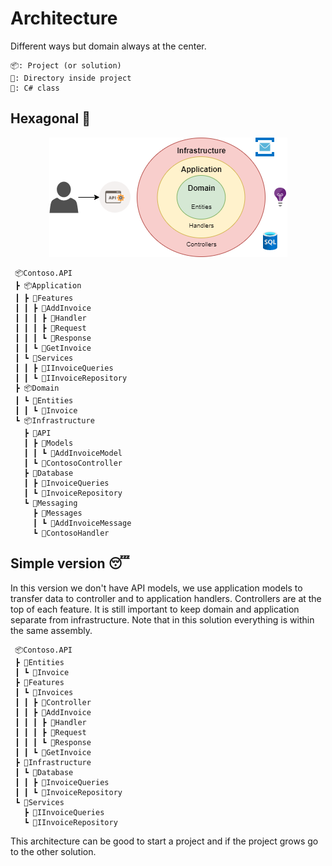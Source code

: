 # Architecture

Different ways but domain always at the center.

```
📦: Project (or solution)
📂: Directory inside project
📜: C# class
```

## Hexagonal 🧠

<p align="center"> 
    <img src="pictures/hexagonal_architecture.png" alt="Hexagonal architecture">
 </p>

```
 📦Contoso.API
 ┣ 📦Application
 ┃ ┣ 📂Features
 ┃ ┃ ┣ 📂AddInvoice
 ┃ ┃ ┃ ┣ 📜Handler
 ┃ ┃ ┃ ┣ 📜Request
 ┃ ┃ ┃ ┗ 📜Response
 ┃ ┃ ┗ 📁GetInvoice
 ┃ ┗ 📂Services
 ┃ ┃ ┣ 📜IInvoiceQueries
 ┃ ┃ ┗ 📜IInvoiceRepository
 ┣ 📦Domain
 ┃ ┗ 📂Entities
 ┃ ┃ ┗ 📜Invoice
 ┗ 📦Infrastructure
   ┣ 📂API
   ┃ ┣ 📂Models
   ┃ ┃ ┗ 📜AddInvoiceModel
   ┃ ┗ 📜ContosoController
   ┣ 📂Database
   ┃ ┣ 📜InvoiceQueries
   ┃ ┗ 📜InvoiceRepository
   ┗ 📂Messaging
     ┣ 📂Messages
     ┃ ┗ 📜AddInvoiceMessage
     ┗ 📜ContosoHandler
```
  
## Simple version 😴

In this version we don't have API models, we use application models to transfer data to controller and to application handlers. Controllers are at the top of each feature. It is still important to keep domain and application separate from infrastructure. Note that in this solution everything is within the same assembly.

```
 📦Contoso.API
 ┣ 📂Entities
 ┃ ┗ 📜Invoice
 ┣ 📂Features
 ┃ ┗ 📂Invoices
 ┃ ┃ ┣ 📜Controller
 ┃ ┃ ┣ 📂AddInvoice
 ┃ ┃ ┃ ┣ 📜Handler
 ┃ ┃ ┃ ┣ 📜Request
 ┃ ┃ ┃ ┗ 📜Response
 ┃ ┃ ┗ 📁GetInvoice
 ┣ 📂Infrastructure
 ┃ ┗ 📂Database
 ┃ ┃ ┣ 📜InvoiceQueries
 ┃ ┃ ┗ 📜InvoiceRepository
 ┗ 📂Services
   ┣ 📜IInvoiceQueries
   ┗ 📜IInvoiceRepository
 ```

This architecture can be good to start a project and if the project grows go to the other solution.
